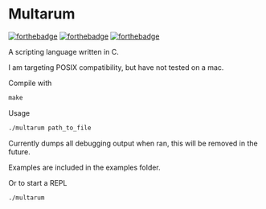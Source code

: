 
# Multarum

[![forthebadge](https://forthebadge.com/images/badges/contains-technical-debt.svg)](https://forthebadge.com)
[![forthebadge](https://forthebadge.com/images/badges/designed-in-ms-paint.svg)](https://forthebadge.com)
[![forthebadge](https://forthebadge.com/images/badges/no-ragrets.svg)](https://forthebadge.com)

A scripting language written in C.

I am targeting POSIX compatibility, but have not tested on a mac.

Compile with

```c
make
```

Usage

```bash
./multarum path_to_file
```

Currently dumps all debugging output when ran, this will be removed in the future.

Examples are included in the examples folder.

Or to start a REPL

```bash
./multarum
```
